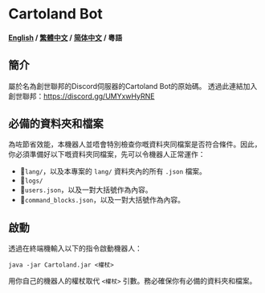 # Cartoland Bot
#### [English](https://github.com/AlexCai2019/Cartoland/blob/master/README.md) / [繁體中文](https://github.com/AlexCai2019/Cartoland/blob/master/README_zh-Hant.md) / [简体中文](https://github.com/AlexCai2019/Cartoland/blob/master/README_zh-Hans.md) / 粵語

## 簡介
屬於名為創世聯邦的Discord伺服器的Cartoland Bot的原始碼。 透過此連結加入創世聯邦：https://discord.gg/UMYxwHyRNE

## 必備的資料夾和檔案
為咗節省效能，本機器人並唔會特別檢查你嘅資料夾同檔案是否符合條件。因此，你必須準備好以下嘅資料夾同檔案，先可以令機器人正常運作：
- 📁`lang/`，以及本專案的 `lang/` 資料夾內的所有 `.json` 檔案。
- 📁`logs/`
- 📄`users.json`，以及一對大括號作為內容。
- 📄`command_blocks.json`，以及一對大括號作為內容。

## 啟動
透過在終端機輸入以下的指令啟動機器人：
```
java -jar Cartoland.jar <權杖>
```
用你自己的機器人的權杖取代 `<權杖>` 引數。務必確保你有必備的資料夾和檔案。